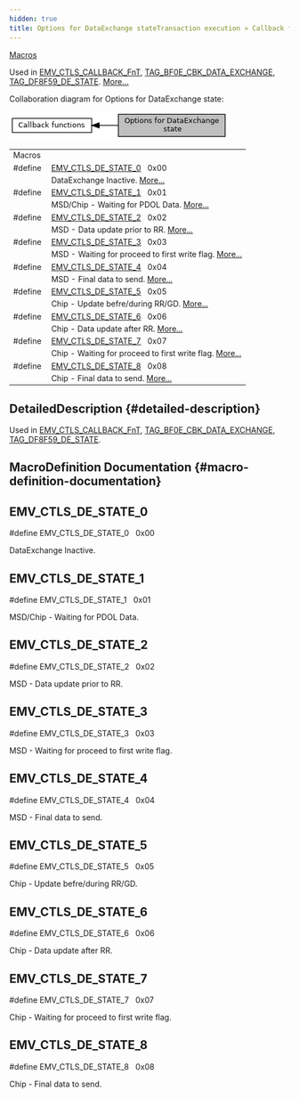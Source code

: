 ```yaml
---
hidden: true
title: Options for DataExchange stateTransaction execution » Callback functions
---
```


[Macros](#define-members)

Used in <a href="group___t_l_v___c_a_l_l_b_c_k.md#ga6557e914101768d67635ca44e54362ab">EMV_CTLS_CALLBACK_FnT</a>, <a href="group___c_b_c_k___f_c_t___t_a_g_s.md#ga32719fcef354a44723c8b6561716f5bd">TAG_BF0E_CBK_DATA_EXCHANGE</a>, <a href="group___t_l_v___c_b_c_k.md#ga350252d0754af29e65491c61efafd681">TAG_DF8F59_DE_STATE</a>. [More\...](#details)

Collaboration diagram for Options for DataExchange state:

![](group___c_b_c_k___d_e___s_t_a_t_e.png)

|  |  |
|----|----|
| Macros |  |
| #define  | [EMV_CTLS_DE_STATE_0](#gae12fe535009ed6a4c195f838825966e6)   0x00 |
|   | DataExchange Inactive. [More\...](#gae12fe535009ed6a4c195f838825966e6)<br/> |
| #define  | [EMV_CTLS_DE_STATE_1](#gad22e511f8d14830b7d5bfa21cbe9d562)   0x01 |
|   | MSD/Chip - Waiting for PDOL Data. [More\...](#gad22e511f8d14830b7d5bfa21cbe9d562)<br/> |
| #define  | [EMV_CTLS_DE_STATE_2](#ga520ce402d31d3fd7e03ca056542e89b6)   0x02 |
|   | MSD - Data update prior to RR. [More\...](#ga520ce402d31d3fd7e03ca056542e89b6)<br/> |
| #define  | [EMV_CTLS_DE_STATE_3](#gaceb77514482e4535f8863f8f23778a5e)   0x03 |
|   | MSD - Waiting for proceed to first write flag. [More\...](#gaceb77514482e4535f8863f8f23778a5e)<br/> |
| #define  | [EMV_CTLS_DE_STATE_4](#ga5f696c2c21f0dd85671c6c868e8edef8)   0x04 |
|   | MSD - Final data to send. [More\...](#ga5f696c2c21f0dd85671c6c868e8edef8)<br/> |
| #define  | [EMV_CTLS_DE_STATE_5](#ga0a73912e69c3036c6cdb0bde5cc085f7)   0x05 |
|   | Chip - Update befre/during RR/GD. [More\...](#ga0a73912e69c3036c6cdb0bde5cc085f7)<br/> |
| #define  | [EMV_CTLS_DE_STATE_6](#ga9d7dd4261ff22430c9a46241ad6fb744)   0x06 |
|   | Chip - Data update after RR. [More\...](#ga9d7dd4261ff22430c9a46241ad6fb744)<br/> |
| #define  | [EMV_CTLS_DE_STATE_7](#gac09893683d58c7a3f54b2fe101dc6338)   0x07 |
|   | Chip - Waiting for proceed to first write flag. [More\...](#gac09893683d58c7a3f54b2fe101dc6338)<br/> |
| #define  | [EMV_CTLS_DE_STATE_8](#ga4586981584a22b9126a432b1b17a8373)   0x08 |
|   | Chip - Final data to send. [More\...](#ga4586981584a22b9126a432b1b17a8373)<br/> |

## DetailedDescription {#detailed-description}

Used in <a href="group___t_l_v___c_a_l_l_b_c_k.md#ga6557e914101768d67635ca44e54362ab">EMV_CTLS_CALLBACK_FnT</a>, <a href="group___c_b_c_k___f_c_t___t_a_g_s.md#ga32719fcef354a44723c8b6561716f5bd">TAG_BF0E_CBK_DATA_EXCHANGE</a>, <a href="group___t_l_v___c_b_c_k.md#ga350252d0754af29e65491c61efafd681">TAG_DF8F59_DE_STATE</a>.

## MacroDefinition Documentation {#macro-definition-documentation}

## EMV_CTLS_DE_STATE_0 <a href="#gae12fe535009ed6a4c195f838825966e6" id="gae12fe535009ed6a4c195f838825966e6"></a>

<p>#define EMV_CTLS_DE_STATE_0   0x00</p>

DataExchange Inactive.

## EMV_CTLS_DE_STATE_1 <a href="#gad22e511f8d14830b7d5bfa21cbe9d562" id="gad22e511f8d14830b7d5bfa21cbe9d562"></a>

<p>#define EMV_CTLS_DE_STATE_1   0x01</p>

MSD/Chip - Waiting for PDOL Data.

## EMV_CTLS_DE_STATE_2 <a href="#ga520ce402d31d3fd7e03ca056542e89b6" id="ga520ce402d31d3fd7e03ca056542e89b6"></a>

<p>#define EMV_CTLS_DE_STATE_2   0x02</p>

MSD - Data update prior to RR.

## EMV_CTLS_DE_STATE_3 <a href="#gaceb77514482e4535f8863f8f23778a5e" id="gaceb77514482e4535f8863f8f23778a5e"></a>

<p>#define EMV_CTLS_DE_STATE_3   0x03</p>

MSD - Waiting for proceed to first write flag.

## EMV_CTLS_DE_STATE_4 <a href="#ga5f696c2c21f0dd85671c6c868e8edef8" id="ga5f696c2c21f0dd85671c6c868e8edef8"></a>

<p>#define EMV_CTLS_DE_STATE_4   0x04</p>

MSD - Final data to send.

## EMV_CTLS_DE_STATE_5 <a href="#ga0a73912e69c3036c6cdb0bde5cc085f7" id="ga0a73912e69c3036c6cdb0bde5cc085f7"></a>

<p>#define EMV_CTLS_DE_STATE_5   0x05</p>

Chip - Update befre/during RR/GD.

## EMV_CTLS_DE_STATE_6 <a href="#ga9d7dd4261ff22430c9a46241ad6fb744" id="ga9d7dd4261ff22430c9a46241ad6fb744"></a>

<p>#define EMV_CTLS_DE_STATE_6   0x06</p>

Chip - Data update after RR.

## EMV_CTLS_DE_STATE_7 <a href="#gac09893683d58c7a3f54b2fe101dc6338" id="gac09893683d58c7a3f54b2fe101dc6338"></a>

<p>#define EMV_CTLS_DE_STATE_7   0x07</p>

Chip - Waiting for proceed to first write flag.

## EMV_CTLS_DE_STATE_8 <a href="#ga4586981584a22b9126a432b1b17a8373" id="ga4586981584a22b9126a432b1b17a8373"></a>

<p>#define EMV_CTLS_DE_STATE_8   0x08</p>

Chip - Final data to send.
